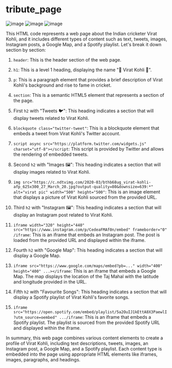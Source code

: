 # tribute_page
![image](https://github.com/Ayush19bansal/tribute_page/assets/118842033/2f9494a8-9306-464c-b052-705debe51aaa)
![image](https://github.com/Ayush19bansal/tribute_page/assets/118842033/f69d568a-b53f-4c33-9f69-60eecc42e9c0)
![image](https://github.com/Ayush19bansal/tribute_page/assets/118842033/c1880918-4508-4df6-bd2e-a59f0a9327af)

This HTML code represents a web page about the Indian cricketer Virat Kohli, and it includes different types of content such as text, tweets, images, Instagram posts, a Google Map, and a Spotify playlist. Let's break it down section by section:

1. `header`: This is the header section of the web page.

2. `h1`: This is a level 1 heading, displaying the name "🏏 Virat Kohli 🏏".

3. `p`: This is a paragraph element that provides a brief description of Virat Kohli's background and rise to fame in cricket.

4. `section`: This is a semantic HTML5 element that represents a section of the page.

5. First `h2` with "Tweets 🐦": This heading indicates a section that will display tweets related to Virat Kohli.

6. `blockquote class="twitter-tweet"`: This is a blockquote element that embeds a tweet from Virat Kohli's Twitter account.

7. `script async src="https://platform.twitter.com/widgets.js" charset="utf-8"></script`: This script is provided by Twitter and allows the rendering of embedded tweets.

8. Second `h2` with "Images 🖼️": This heading indicates a section that will display images related to Virat Kohli.

9. `img src="https://c.ndtvimg.com/2020-03/bthb68ug_virat-kohli-afp_625x300_27_March_20.jpg?output-quality=80&downsize=639:*" alt="virat pic" width="500" height="500"`: This is an image element that displays a picture of Virat Kohli sourced from the provided URL.

10. Third `h2` with "Instagram 🖼️": This heading indicates a section that will display an Instagram post related to Virat Kohli.

11. `iframe width="320" height="440" src="https://www.instagram.com/p/CedeaFMAf0n/embed" frameborder="0" /iframe`: This is an iframe that embeds an Instagram post. The post is loaded from the provided URL and displayed within the iframe.

12. Fourth `h2` with "Google Map": This heading indicates a section that will display a Google Map.

13. `iframe src="https://www.google.com/maps/embed?pb=..." width="400" height="400" ...></iframe`: This is an iframe that embeds a Google Map. The map displays the location of the Taj Mahal with the latitude and longitude provided in the URL.

14. Fifth `h2` with "Favourite Songs": This heading indicates a section that will display a Spotify playlist of Virat Kohli's favorite songs.

15. `iframe src="https://open.spotify.com/embed/playlist/5a2OuIJ1kEttA8X3PaewlI?utm_source=oembed" .../iframe`: This is an iframe that embeds a Spotify playlist. The playlist is sourced from the provided Spotify URL and displayed within the iframe.

In summary, this web page combines various content elements to create a profile of Virat Kohli, including text descriptions, tweets, images, an Instagram post, a Google Map, and a Spotify playlist. Each content type is embedded into the page using appropriate HTML elements like iframes, images, paragraphs, and headings.
